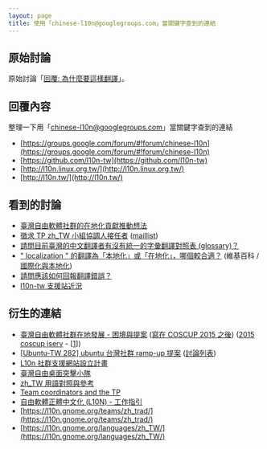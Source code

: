 ```yaml
---
layout: page
title: 使用「chinese-l10n@googlegroups.com」當關鍵字查到的連結
---
```


## 原始討論

原始討論「[回覆: 為什麼要這樣翻譯](http://www.ubuntu-tw.org/modules/newbb/viewtopic.php?post_id=352122#forumpost352122)」。


## 回覆內容

整理一下用「[chinese-l10n@googlegroups.com](https://www.google.com.tw/#q=chinese-l10n%40googlegroups.com)」當關鍵字查到的連結


* [https://groups.google.com/forum/#!forum/chinese-l10n](https://groups.google.com/forum/#!forum/chinese-l10n)
* [https://github.com/l10n-tw](https://github.com/l10n-tw)
* [http://l10n.linux.org.tw/](http://l10n.linux.org.tw/)
* [http://l10n.tw/](http://l10n.tw/)


## 看到的討論

* [臺灣自由軟體社群的在地化貢獻推動想法](https://groups.google.com/forum/#!topic/chinese-l10n/b4N6pGiWBk0)
* [徵求 TP zh_TW 小組協調人接任者](https://groups.google.com/forum/#!topic/chinese-l10n/Ml_Y6MEKdRE) ([maillist](http://lists.linux.org.tw/pipermail/zh-l10n/2015-September/date.html#start))
* [請問目前臺灣的中文翻譯者有沒有統一的字彙翻譯對照表 (glossary)？](https://groups.google.com/forum/#!topic/chinese-l10n/5lRMZgRdM_U)
* [" localization " 的翻譯為「本地化」或「在地化」，哪個較合適？](https://groups.google.com/forum/#!topic/chinese-l10n/Z3Rkg6_h5PM) (維基百科 / [國際化與本地化](https://zh.wikipedia.org/zh-tw/國際化與本地化))
* [請問應該如何回報翻譯錯誤？](https://groups.google.com/forum/#!topic/chinese-l10n/qmqqEK4oKAA)
* [l10n-tw 支援站近況](https://groups.google.com/forum/#!topic/chinese-l10n/A1Gp7u5B7dY)

## 衍生的連結

* [臺灣自由軟體社群在地發展 - 困境與提案](https://paper.dropbox.com/doc/--aZ5CDu5idSrgADdDucMOb) ([寫在 COSCUP 2015 之後](http://breezymove.blogspot.tw/2015/08/coscup-2015.html?view=classic&m=1)) ([2015 coscup jserv](https://www.youtube.com/results?search_query=2015+coscup+jserv) - [[1](https://www.youtube.com/watch?v=s8raaFWHd30)])
* [[Ubuntu-TW 282] ubuntu 台灣社群 ramp-up 提案](https://lists.ubuntu.com/archives/ubuntu-tw/2015-May/000283.html) ([討論列表](https://lists.ubuntu.com/archives/ubuntu-tw/2015-May/date.html#283))
* [L10n 社群支援網站設立計畫](https://paper.dropbox.com/doc/L10n--xg6SzV6VJzxgvJwrktBhF)
* [臺灣自由桌面突擊小隊](https://tossug.hackpad.com/UAG94BNbRgS)
* [zh_TW 用語對照與參考](https://docs.google.com/spreadsheet/ccc?key=0ApSlMavoL63kdEgwRzZBd2Fxa1RJLWpOMy1scGZhMHc)
* [Team coordinators and the TP](http://translationproject.org/html/leaders.html)
* [自由軟體正體中文化 (L10N) - 工作指引](https://docs.google.com/document/d/1Zs4CS_ZjN-imnImq4aEsiVYih8zkIkVZTSQim13_kYg/preview?pref=2&pli=1#heading=h.2seun19tplr3)
* [https://l10n.gnome.org/teams/zh_trad/](https://l10n.gnome.org/teams/zh_trad/)
* [https://l10n.gnome.org/languages/zh_TW/](https://l10n.gnome.org/languages/zh_TW/)
